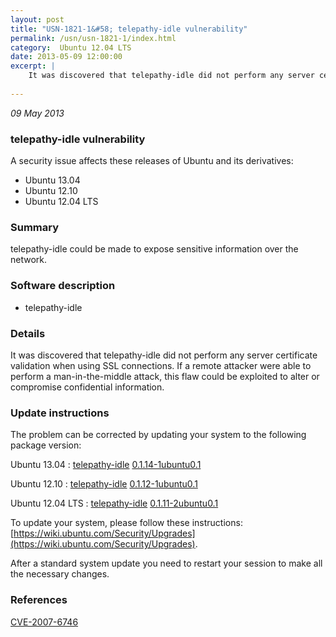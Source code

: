 ```yaml
---
layout: post
title: "USN-1821-1&#58; telepathy-idle vulnerability"
permalink: /usn/usn-1821-1/index.html
category:  Ubuntu 12.04 LTS
date: 2013-05-09 12:00:00
excerpt: |
    It was discovered that telepathy-idle did not perform any server certificate validation when using SSL connections. If a remote attacker were able to perform a man-in-the-middle attack, this flaw could be exploited to alter or compromise confidential information. 
    
--- 
```

 
 

*09 May 2013*

### telepathy-idle vulnerability

A security issue affects these releases of Ubuntu and its derivatives:

* Ubuntu 13.04
* Ubuntu 12.10
* Ubuntu 12.04 LTS

### Summary

telepathy-idle could be made to expose sensitive information over the network.

### Software description

* telepathy-idle 

### Details

It was discovered that telepathy-idle did not perform any server certificate validation when using SSL connections. If a remote attacker were able to perform a man-in-the-middle attack, this flaw could be exploited to alter or compromise confidential information. 

### Update instructions

The problem can be corrected by updating your system to the following package version:

Ubuntu 13.04
 : [telepathy-idle](https://launchpad.net/ubuntu/+source/telepathy-idle) <span> [0.1.14-1ubuntu0.1](https://launchpad.net/ubuntu/+source/telepathy-idle/0.1.14-1ubuntu0.1) </span> 

Ubuntu 12.10
 : [telepathy-idle](https://launchpad.net/ubuntu/+source/telepathy-idle) <span> [0.1.12-1ubuntu0.1](https://launchpad.net/ubuntu/+source/telepathy-idle/0.1.12-1ubuntu0.1) </span> 

Ubuntu 12.04 LTS
 : [telepathy-idle](https://launchpad.net/ubuntu/+source/telepathy-idle) <span> [0.1.11-2ubuntu0.1](https://launchpad.net/ubuntu/+source/telepathy-idle/0.1.11-2ubuntu0.1) </span> 

To update your system, please follow these instructions: [https://wiki.ubuntu.com/Security/Upgrades](https://wiki.ubuntu.com/Security/Upgrades).

After a standard system update you need to restart your session to make all the necessary changes. 

### References

 
 [CVE-2007-6746](http://people.ubuntu.com/~ubuntu-security/cve/CVE-2007-6746)
 

